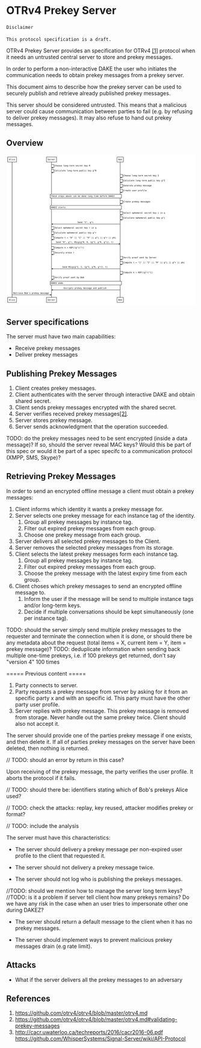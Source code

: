 # OTRv4 Prekey Server

```
Disclaimer

This protocol specification is a draft.
```

OTRv4 Prekey Server provides an specification for OTRv4 [\[1\]](#references)
protocol when it needs an untrusted central server to store and prekey messages.

In order to perform a non-interactive DAKE the user who initiates the
communication needs to obtain prekey messages from a prekey server.

This document aims to describe how the prekey server can be used to securely
publish and retrieve already published prekey messages.

This server should be considered untrusted. This means that a malicious server
could cause communication between parties to fail (e.g. by refusing to deliver
prekey messages). It may also refuse to hand out prekey messages.

## Overview

![Diagram](./img/diagram.svg)

## Server specifications

The server must have two main capabilities:

- Receive prekey messages
- Deliver prekey messages

## Publishing Prekey Messages

1. Client creates prekey messages.
1. Client authenticates with the server through interactive DAKE and obtain shared secret.
1. Client sends prekey messages encrypted with the shared secret.
1. Server verifies received prekey messages[\[2\]](#references).
1. Server stores prekey message.
1. Server sends acknowledgment that the operation succeeded.

TODO: do the prekey messages need to be sent encrypted (inside a data message)?
If so, should the server reveal MAC keys?
Would this be part of this spec or would it be part of a spec specifc to a communication protocol (XMPP, SMS, Skype)?

## Retrieving Prekey Messages

In order to send an encrypted offline message a client must obtain a prekey
messages:

1. Client informs which identity it wants a prekey message for.
1. Server selects one prekey message for each instance tag of the identity.
   1. Group all prekey messages by instance tag.
   1. Filter out expired prekey messages from each group.
   1. Choose one prekey message from each group.
1. Server delivers all selected prekey messages to the Client.
1. Server removes the selected prekey messages from its storage.
1. Client selects the latest prekey messages form each instance tag.
   1. Group all prekey messages by instance tag.
   1. Filter out expired prekey messages from each group.
   1. Choose the prekey message with the latest expiry time from each group.
1. Client choses which prekey messages to send an encrypted offline message to.
   1. Inform the user if the message will be send to multiple instance tags and/or long-term keys.
   1. Decide if multiple conversations should be kept simultaneously (one per instance tag).

TODO: should the server simply send multiple prekey messages to the requester
and terminate the connection when it is done, or should there be any metadata
about the request (total items = X, current item = Y, item = prekey message)?
TODO: deduplicate information when sending back multiple one-time prekeys,
i.e. if 100 prekeys get returned, don't say "version 4" 100 times


===== Previous content =====

1. Party connects to server.
2. Party requests a prekey message from server by asking for it from an
   specific party x and with an specific id. This party must have the other
   party user profile.
3. Server replies with prekey message. This prekey message is removed from
   storage. Never handle out the same prekey twice. Client should
   also not accept it.

The server should provide one of the parties prekey message if one exists, and
then delete it. If all of parties prekey messages on the server have been
deleted, then nothing is returned.

// TODO: should an error by return in this case?

Upon receiving of the prekey message, the party verifies the user profile. It
aborts the protocol if it fails.

// TODO: should there be: identifiers stating which of Bob's prekeys Alice
used?

// TODO: check the attacks: replay, key reused, attacker modifies prekey or
format?

// TODO: include the analysis

The server must have this characteristics:

- The server should delivery a prekey message per non-expired user profile to
  the client that requested it.

- The server should not delivery a prekey message twice.

- The server should not log who is publishing the prekeys messages.

//TODO: should we mention how to manage the server long term keys?
//TODO: is it a problem if server tell client how many prekeys remains?  Do we
have any risk in the case when an user tries to impersonate other one during
DAKEZ?

- The server should return a default message to the client when it has no
  prekey messages.

- The server should implement ways to prevent malicious prekey messages drain
  (e.g rate limit).


## Attacks

- What if the server delivers all the prekey messages to an adversary

## References

1. https://github.com/otrv4/otrv4/blob/master/otrv4.md
2. https://github.com/otrv4/otrv4/blob/master/otrv4.md#validating-prekey-messages
3. http://cacr.uwaterloo.ca/techreports/2016/cacr2016-06.pdf
   https://github.com/WhisperSystems/Signal-Server/wiki/API-Protocol
